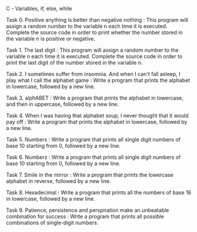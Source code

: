 C - Variables, if, else, while

Task  0. Positive anything is better than negative nothing : This program will assign a random number to the variable n each time it is executed. Complete the source code in order to print whether the number stored in the variable n is positive or negative.

Task  1. The last digit : This program will assign a random number to the variable n each time it is executed. Complete the source code in order to print the last digit of the number stored in the variable n.

Task  2. I sometimes suffer from insomnia. And when I can't fall asleep, I play what I call the alphabet game : Write a program that prints the alphabet in lowercase, followed by a new line.

Task  3. alphABET : Write a program that prints the alphabet in lowercase, and then in uppercase, followed by a new line.

Task  4. When I was having that alphabet soup, I never thought that it would pay off : Write a program that prints the alphabet in lowercase, followed by a new line.

Task  5. Numbers : Write a program that prints all single digit numbers of base 10 starting from 0, followed by a new line.

Task  6. Numberz : Write a program that prints all single digit numbers of base 10 starting from 0, followed by a new line.

Task  7. Smile in the mirror : Write a program that prints the lowercase alphabet in reverse, followed by a new line.

Task  8. Hexadecimal : Write a program that prints all the numbers of base 16 in lowercase, followed by a new line.

Task  9. Patience, persistence and perspiration make an unbeatable combination for success : Write a program that prints all possible combinations of single-digit numbers.
